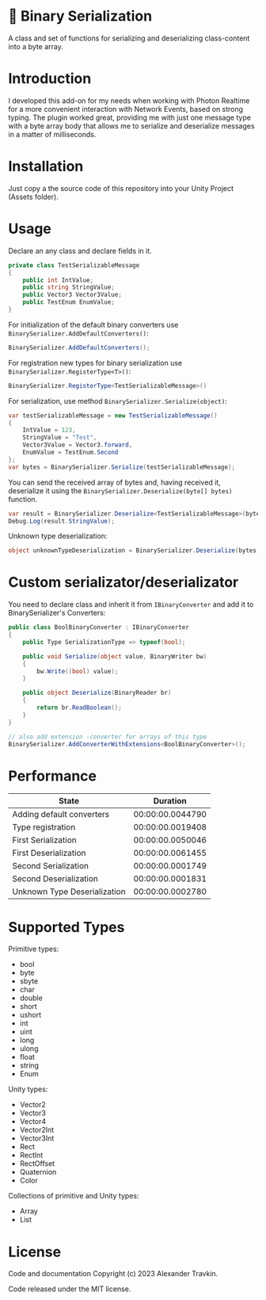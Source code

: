 # 💾 Binary Serialization

A class and set of functions for serializing and deserializing class-content into a byte array.

# Introduction

I developed this add-on for my needs when working with Photon Realtime for a more convenient interaction with Network Events, based on strong typing. 
The plugin worked great, providing me with just one message type with a byte array body that allows me to serialize and deserialize messages in a matter of milliseconds.

# Installation

Just copy a the source code of this repository into your Unity Project (Assets folder).

# Usage

Declare an any class and declare fields in it.

```csharp
private class TestSerializableMessage
{
    public int IntValue;
    public string StringValue;
    public Vector3 Vector3Value;
    public TestEnum EnumValue;
}
```

For initialization of the default binary converters use `BinarySerializer.AddDefaultConverters()`:

```csharp
BinarySerializer.AddDefaultConverters();
```

For registration new types for binary serialization use `BinarySerializer.RegisterType<T>()`:

```csharp
BinarySerializer.RegisterType<TestSerializableMessage>()
```

For serialization, use method `BinarySerializer.Serialize(object)`:

```csharp
var testSerializableMessage = new TestSerializableMessage()
{
    IntValue = 123,
    StringValue = "Test",
    Vector3Value = Vector3.forward,
    EnumValue = TestEnum.Second
};
var bytes = BinarySerializer.Serialize(testSerializableMessage);
```

You can send the received array of bytes and, having received it, deserialize it using the `BinarySerializer.Deserialize(byte[] bytes)` function.

```csharp
var result = BinarySerializer.Deserialize<TestSerializableMessage>(bytes);
Debug.Log(result.StringValue);
```

Unknown type deserialization:

```csharp
object unknownTypeDeserialization = BinarySerializer.Deserialize(bytes);
```

# Custom serializator/deserializator

You need to declare class and inherit it from `IBinaryConverter` and add it to BinarySerializer's Converters:

```csharp
public class BoolBinaryConverter : IBinaryConverter
{
    public Type SerializationType => typeof(bool);

    public void Serialize(object value, BinaryWriter bw)
    {
        bw.Write((bool) value);
    }

    public object Deserialize(BinaryReader br)
    {
        return br.ReadBoolean();
    }
}
```
```csharp
// also add extension -converter for arrays of this type
BinarySerializer.AddConverterWithExtensions<BoolBinaryConverter>();
```

# Performance

| State                        | Duration         |
|------------------------------|------------------|
| Adding default converters    | 00:00:00.0044790 |
| Type registration            | 00:00:00.0019408 |
| First Serialization          | 00:00:00.0050046 |
| First Deserialization        | 00:00:00.0061455 |
| Second Serialization         | 00:00:00.0001749 |
| Second Deserialization       | 00:00:00.0001831 |
| Unknown Type Deserialization | 00:00:00.0002780 |

# Supported Types

Primitive types:

* bool
* byte
* sbyte
* char
* double
* short
* ushort
* int
* uint
* long
* ulong
* float
* string
* Enum

Unity types:

* Vector2
* Vector3
* Vector4
* Vector2Int
* Vector3Int
* Rect
* RectInt
* RectOffset
* Quaternion
* Color

Collections of primitive and Unity types:
* Array<T>
* List<T>

# License

Code and documentation Copyright (c) 2023 Alexander Travkin.

Code released under the MIT license.